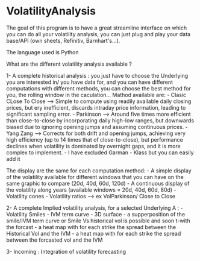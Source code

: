 # VolatilityAnalysis
The goal of this program is to have a great streamline interface on which you can do all your volatility analysis, you can just plug and play your data base/API (own sheets, Refinitiv, Barnhart's...). 

The language used is Python 

What are the different volatility analysis available ? 

1- A complete historical analysis : 
you just have to choose the Underlying you are interested in/ you have data for, and you can have different computations with different methods, you can choose the best method for you, the rolling window in the caculation... Mathod available are:
      - Clasic CLose To Close --> Simple to compute using readily available daily closing prices, but ery inefficient, discards intraday price information, leading to significant        sampling error​.
      - Parkinson --> Around five times more efficient than close-to-close by incorporating daily high-low ranges, but downwards biased due to ignoring opening jumps and assuming        continuous prices​.
      - Yang Zang --> Corrects for both drift and opening jumps, achieving very high efficiency (up to 14 times that of close-to-close), but performance declines when volatility         is dominated by overnight gaps, and it is more complex to implement​.
      - I have excluded Garman - Klass but you can easily add it

The display are the same for each computation method: 
      - A simple display of the volatility available for different windows that you can have on the same graphic to compare (20d, 40d, 60d, 120d) 
      - A continuous display of the volatility along years (available windows = 20d, 40d, 60d, 80d) 
      - Volatility cones
      - Volatility ratios --> ex VolParkinson/ Close to Close

2- A complete Implied volatility analysis, for a selected Underlying A :
      - Volatility Smiles 
      - IVM term curve 
      - 3D surface 
      - a supperposition of the smile/IVM term curve or Smile Vs historical vol is possible and soon t-with the forcast
      - a heat map with for each strike the spread between the Historical Vol and the IVM 
      - a heat map with for each strike the spread between the forcasted vol and the IVM 


3- Incoming : Integration of volatility forecasting 
